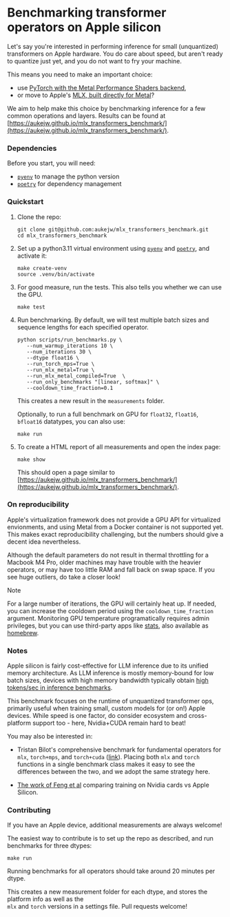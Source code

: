 # Benchmarking transformer operators on Apple silicon

Let's say you're interested in performing inference for small (unquantized) transformers on 
Apple hardware. You do care about speed, but aren't ready to quantize just yet, and you do 
not want to fry your machine.

This means you need to make an important choice: 

- use [PyTorch with the Metal Performance Shaders backend](https://pytorch.org/docs/stable/notes/mps.html),
- or move to Apple's [MLX, built directly for Metal](https://github.com/ml-explore/mlx)?

We aim to help make this choice by benchmarking inference for a few common operations and layers. 
Results can be found at 
[https://aukejw.github.io/mlx_transformers_benchmark/](https://aukejw.github.io/mlx_transformers_benchmark/).


### Dependencies

Before you start, you will need:
 - [`pyenv`](https://github.com/pyenv/pyenv) to manage the python version
 - [`poetry`](https://python-poetry.org/) for dependency management

### Quickstart

1. Clone the repo:
   ```
   git clone git@github.com:aukejw/mlx_transformers_benchmark.git
   cd mlx_transformers_benchmark
   ```

2. Set up a python3.11 virtual environment using 
   [`pyenv`](https://github.com/pyenv/pyenv) and 
   [`poetry`](https://python-poetry.org/), and activate it:
   ```
   make create-venv
   source .venv/bin/activate
   ```

3. For good measure, run the tests. This also tells you whether we can use the GPU.
   ```
   make test
   ```

3. Run benchmarking. By default, we will test multiple batch sizes and sequence lengths for each specified operator. 
   ```
   python scripts/run_benchmarks.py \
      --num_warmup_iterations 10 \
      --num_iterations 30 \
      --dtype float16 \
      --run_torch_mps=True \
      --run_mlx_metal=True \
      --run_mlx_metal_compiled=True  \
      --run_only_benchmarks "[linear, softmax]" \
      --cooldown_time_fraction=0.1 
   ```
   This creates a new result in the `measurements` folder.

   Optionally, to run a full benchmark on GPU for `float32`, `float16`, `bfloat16` datatypes, you can also use:
   ``` 
   make run
   ```

4. To create a HTML report of all measurements and open the index page:
   ```
   make show
   ```

   This should open a page similar to 
   [https://aukejw.github.io/mlx_transformers_benchmark/](https://aukejw.github.io/mlx_transformers_benchmark/).


### On reproducibility

Apple's virtualization framework does not provide a GPU API for virtualized envionments, 
and using Metal from a Docker container is not supported yet. This makes exact reproducibility 
challenging, but the numbers should give a decent idea nevertheless. 

Although the default parameters do not result in thermal throttling for a Macbook M4 Pro, older
machines may have trouble with the heavier operators, or may have too little RAM and fall back on 
swap space. If you see huge outliers, do take a closer look!

> [!NOTE] 
> For a large number of iterations, the GPU will certainly heat up. If needed, you can 
increase the cooldown period using the `cooldown_time_fraction` argument. Monitoring GPU 
temperature programatically requires admin privileges, but you can use third-party apps like 
[stats](https://github.com/exelban/stats), also available as [homebrew](https://formulae.brew.sh/cask/stats).


### Notes

Apple silicon is fairly cost-effective for LLM inference due to its unified memory architecture.
As LLM inference is mostly memory-bound for low batch sizes, devices with high memory bandwidth 
typically obtain 
[high tokens/sec in inference benchmarks](https://github.com/ggml-org/llama.cpp/discussions/4167).

This benchmark focuses on the runtime of unquantized transformer ops, primarily useful 
when training small, custom models for (or on!) Apple devices. While speed is one factor,
do consider ecosystem and cross-platform support too - here, Nvidia+CUDA remain hard to beat!  

You may also be interested in:
- Tristan Bilot's comprehensive benchmark for fundamental operators for `mlx`, 
  `torch+mps`, and `torch+cuda` ([link](https://github.com/TristanBilot/mlx-benchmark)). Placing both `mlx` 
  and `torch` functions in a single benchmark class makes it easy to see the differences between the 
  two, and we adopt the same strategy here.

- [The work of Feng et al](https://arxiv.org/pdf/2501.14925) comparing training on Nvidia cards vs Apple Silicon. 


### Contributing

If you have an Apple device, additional measurements are always welcome! 

The easiest way to contribute is to set up the repo as described, and run benchmarks for three dtypes:
```
make run
```
Running benchmarks for all operators should take around 20 minutes per dtype.

This creates a new measurement folder for each dtype, and stores the platform info as well as the  
`mlx` and `torch` versions in a settings file. Pull requests welcome!

